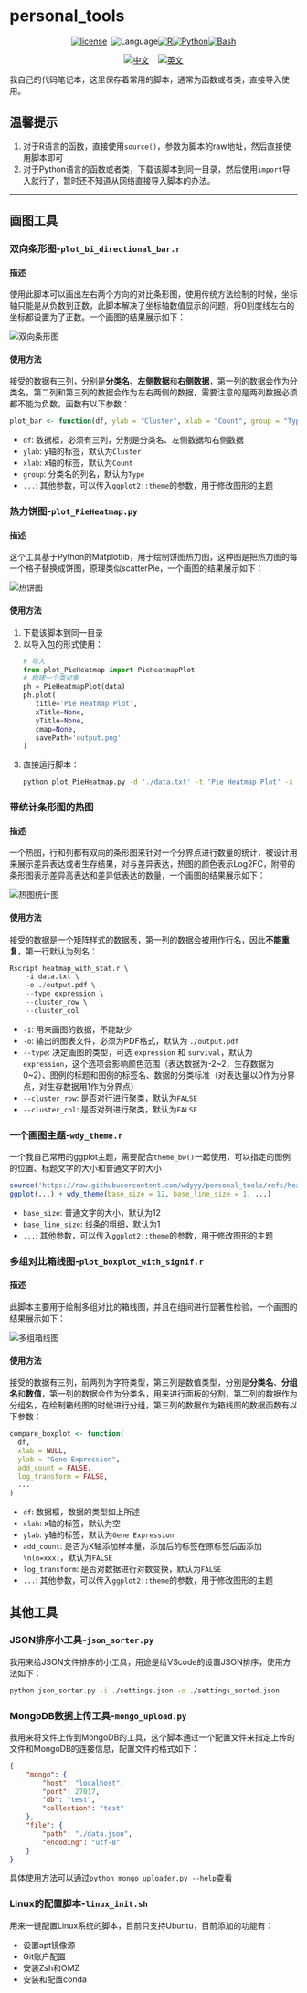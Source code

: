 # personal_tools

<div align="center">

[![license](https://img.shields.io/badge/lisense-GPL--3.0-brightgreen??style=flat-square)](https://github.com/wdyyy/personal_tools/blob/master/LICENSE)&nbsp;&nbsp;![Language](https://img.shields.io/badge/Language-gray)[![R](https://img.shields.io/badge/R-green)](https://cran.r-project.org/)[![Python](https://img.shields.io/badge/Python-blue)](https://www.python.org/)[![Bash](https://img.shields.io/badge/Bash-orange)](https://www.gnu.org/software/bash/)

[![中文](https://img.shields.io/badge/中文-blue?style=for-the-badge)](https://github.com/wdyyy/personal_tools/blob/master/README.md)&nbsp;&nbsp;&nbsp;&nbsp;[![英文](https://img.shields.io/badge/English-blue?style=for-the-badge)](https://github.com/wdyyy/personal_tools/blob/master/README.en.md)

</div>

我自己的代码笔记本，这里保存着常用的脚本，通常为函数或者类，直接导入使用。

## 温馨提示

1.  对于R语言的函数，直接使用`source()`，参数为脚本的raw地址，然后直接使用脚本即可
2.  对于Python语言的函数或者类，下载该脚本到同一目录，然后使用`import`导入就行了，暂时还不知道从网络直接导入脚本的办法。

---

## 画图工具

### 双向条形图-`plot_bi_directional_bar.r`

#### 描述

使用此脚本可以画出左右两个方向的对比条形图，使用传统方法绘制的时候，坐标轴只能是从负数到正数，此脚本解决了坐标轴数值显示的问题，将0刻度线左右的坐标都设置为了正数。一个画图的结果展示如下：

![双向条形图](https://github.com/wdyyy/personal_tools/raw/master/assets/bi_bar_example.png)

#### 使用方法

接受的数据有三列，分别是**分类名**、**左侧数据**和**右侧数据**，第一列的数据会作为分类名，第二列和第三列的数据会作为左右两侧的数据，需要注意的是两列数据必须都不能为负数，函数有以下参数：

```r
plot_bar <- function(df, ylab = "Cluster", xlab = "Count", group = "Type", ...)
```

- `df`: 数据框，必须有三列，分别是分类名、左侧数据和右侧数据
- `ylab`: y轴的标签，默认为`Cluster`
- `xlab`: x轴的标签，默认为`Count`
- `group`: 分类名的列名，默认为`Type`
- `...`: 其他参数，可以传入`ggplot2::theme`的参数，用于修改图形的主题

### 热力饼图-`plot_PieHeatmap.py`

#### 描述

这个工具基于Python的Matplotlib，用于绘制饼图热力图，这种图是把热力图的每一个格子替换成饼图，原理类似scatterPie，一个画图的结果展示如下：

![热饼图](https://github.com/wdyyy/personal_tools/raw/master/assets/pie_heatmap_example.png)

#### 使用方法

1. 下载该脚本到同一目录
2. 以导入包的形式使用：
   ```python
   # 导入
   from plot_PieHeatmap import PieHeatmapPlot
   # 构建一个类对象
   ph = PieHeatmapPlot(data)
   ph.plot(
      title='Pie Heatmap Plot',
      xTitle=None,
      yTitle=None,
      cmap=None,
      savePath='output.png'
   )
   ```
3. 直接运行脚本：
   ```bash
   python plot_PieHeatmap.py -d './data.txt' -t 'Pie Heatmap Plot' -x 'X' -y 'Y' -o './output.png'
   ```

### 带统计条形图的热图

#### 描述

一个热图，行和列都有双向的条形图来针对一个分界点进行数量的统计，被设计用来展示差异表达或者生存结果，对与差异表达，热图的颜色表示Log2FC，附带的条形图表示差异高表达和差异低表达的数量，一个画图的结果展示如下：

![热图统计图](https://github.com/wdyyy/personal_tools/raw/master/assets/heatmap_with_stat.png)

#### 使用方法

接受的数据是一个矩阵样式的数据表，第一列的数据会被用作行名，因此**不能重复**，第一行默认为列名：

```r
Rscript heatmap_with_stat.r \
    -i data.txt \
    -o ./output.pdf \
    --type expression \
    --cluster_row \
    --cluster_col
```

- `-i`: 用来画图的数据，不能缺少
- `-o`: 输出的图表文件，必须为PDF格式，默认为 `./output.pdf`
- `--type`: 决定画图的类型，可选 `expression` 和 `survival`，默认为`expression`，这个选项会影响颜色范围（表达数据为-2~2，生存数据为0~2）、图例的标题和图例的标签名、数据的分类标准（对表达量以0作为分界点，对生存数据用1作为分界点）
- `--cluster_row`: 是否对行进行聚类，默认为`FALSE`
- `--cluster_col`: 是否对列进行聚类，默认为`FALSE`

### 一个画图主题-`wdy_theme.r`

一个我自己常用的ggplot主题，需要配合`theme_bw()`一起使用，可以指定的图例的位置、标题文字的大小和普通文字的大小

```r
source('https://raw.githubusercontent.com/wdyyy/personal_tools/refs/heads/master/plot_tools/wdy_theme.r')
ggplot(...) + wdy_theme(base_size = 12, base_line_size = 1, ...)
```

- `base_size`: 普通文字的大小，默认为12
- `base_line_size`: 线条的粗细，默认为1
- `...`: 其他参数，可以传入`ggplot2::theme`的参数，用于修改图形的主题

### 多组对比箱线图-`plot_boxplot_with_signif.r`

#### 描述

此脚本主要用于绘制多组对比的箱线图，并且在组间进行显著性检验，一个画图的结果展示如下：

![多组箱线图](https://github.com/wdyyy/personal_tools/raw/master/assets/mult-group_boxplot.png)

#### 使用方法

接受的数据有三列，前两列为字符类型，第三列是数值类型，分别是**分类名**、**分组名**和**数值**，第一列的数据会作为分类名，用来进行面板的分割，第二列的数据作为分组名，在绘制箱线图的时候进行分组，第三列的数据作为箱线图的数据函数有以下参数：

```r
compare_boxplot <- function(
  df,
  xlab = NULL,
  ylab = "Gene Expression",
  add_count = FALSE,
  log_transform = FALSE,
  ...
)
```

- `df`: 数据框，数据的类型如上所述
- `xlab`: x轴的标签，默认为空
- `ylab`: y轴的标签，默认为`Gene Expression`
- `add_count`: 是否为X轴添加样本量，添加后的标签在原标签后面添加`\n(n=xxx)`，默认为`FALSE`
- `log_transform`: 是否对数据进行对数变换，默认为`FALSE`
- `...`: 其他参数，可以传入`ggplot2::theme`的参数，用于修改图形的主题

## 其他工具

### JSON排序小工具-`json_sorter.py`

我用来给JSON文件排序的小工具，用途是给VScode的设置JSON排序，使用方法如下：

```bash
python json_sorter.py -i ./settings.json -o ./settings_sorted.json
```

### MongoDB数据上传工具-`mongo_upload.py`

我用来将文件上传到MongoDB的工具，这个脚本通过一个配置文件来指定上传的文件和MongoDB的连接信息，配置文件的格式如下：

```json
{
    "mongo": {
        "host": "localhost",
        "port": 27017,
        "db": "test",
        "collection": "test"
    },
    "file": {
        "path": "./data.json",
        "encoding": "utf-8"
    }
}
```

具体使用方法可以通过`python mongo_uploader.py --help`查看

### Linux的配置脚本-`linux_init.sh`

用来一键配置Linux系统的脚本，目前只支持Ubuntu，目前添加的功能有：

- 设置apt镜像源
- Git账户配置
- 安装Zsh和OMZ
- 安装和配置conda
